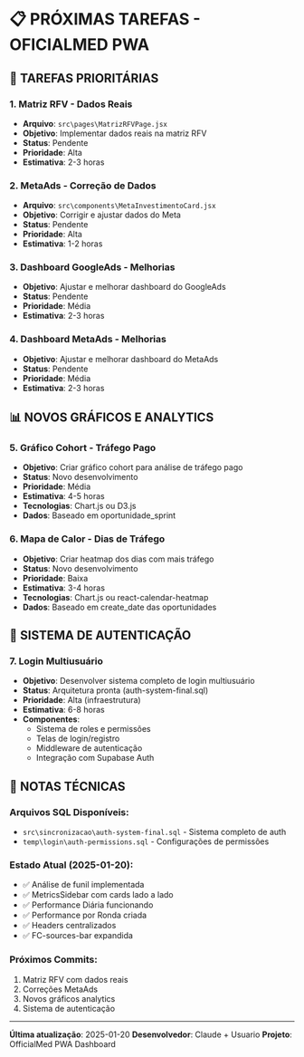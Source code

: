 # 📋 PRÓXIMAS TAREFAS - OFICIALMED PWA

## 🎯 TAREFAS PRIORITÁRIAS

### 1. **Matriz RFV - Dados Reais**
- **Arquivo**: `src\pages\MatrizRFVPage.jsx`
- **Objetivo**: Implementar dados reais na matriz RFV
- **Status**: Pendente
- **Prioridade**: Alta
- **Estimativa**: 2-3 horas

### 2. **MetaAds - Correção de Dados**
- **Arquivo**: `src\components\MetaInvestimentoCard.jsx`
- **Objetivo**: Corrigir e ajustar dados do Meta
- **Status**: Pendente
- **Prioridade**: Alta
- **Estimativa**: 1-2 horas

### 3. **Dashboard GoogleAds - Melhorias**
- **Objetivo**: Ajustar e melhorar dashboard do GoogleAds
- **Status**: Pendente
- **Prioridade**: Média
- **Estimativa**: 2-3 horas

### 4. **Dashboard MetaAds - Melhorias**
- **Objetivo**: Ajustar e melhorar dashboard do MetaAds
- **Status**: Pendente
- **Prioridade**: Média
- **Estimativa**: 2-3 horas

## 📊 NOVOS GRÁFICOS E ANALYTICS

### 5. **Gráfico Cohort - Tráfego Pago**
- **Objetivo**: Criar gráfico cohort para análise de tráfego pago
- **Status**: Novo desenvolvimento
- **Prioridade**: Média
- **Estimativa**: 4-5 horas
- **Tecnologias**: Chart.js ou D3.js
- **Dados**: Baseado em oportunidade_sprint

### 6. **Mapa de Calor - Dias de Tráfego**
- **Objetivo**: Criar heatmap dos dias com mais tráfego
- **Status**: Novo desenvolvimento
- **Prioridade**: Baixa
- **Estimativa**: 3-4 horas
- **Tecnologias**: Chart.js ou react-calendar-heatmap
- **Dados**: Baseado em create_date das oportunidades

## 🔐 SISTEMA DE AUTENTICAÇÃO

### 7. **Login Multiusuário**
- **Objetivo**: Desenvolver sistema completo de login multiusuário
- **Status**: Arquitetura pronta (auth-system-final.sql)
- **Prioridade**: Alta (infraestrutura)
- **Estimativa**: 6-8 horas
- **Componentes**:
  - Sistema de roles e permissões
  - Telas de login/registro
  - Middleware de autenticação
  - Integração com Supabase Auth

## 📝 NOTAS TÉCNICAS

### Arquivos SQL Disponíveis:
- `src\sincronizacao\auth-system-final.sql` - Sistema completo de auth
- `temp\login\auth-permissions.sql` - Configurações de permissões

### Estado Atual (2025-01-20):
- ✅ Análise de funil implementada
- ✅ MetricsSidebar com cards lado a lado
- ✅ Performance Diária funcionando
- ✅ Performance por Ronda criada
- ✅ Headers centralizados
- ✅ FC-sources-bar expandida

### Próximos Commits:
1. Matriz RFV com dados reais
2. Correções MetaAds
3. Novos gráficos analytics
4. Sistema de autenticação

---
**Última atualização**: 2025-01-20
**Desenvolvedor**: Claude + Usuario
**Projeto**: OfficialMed PWA Dashboard